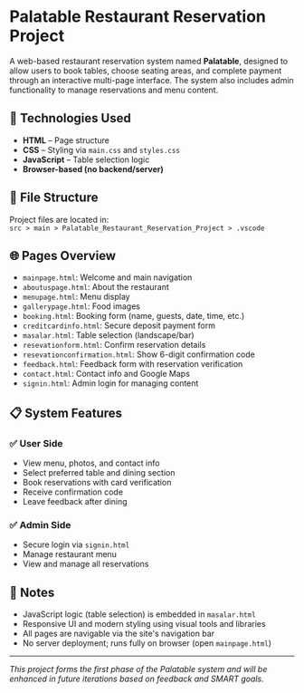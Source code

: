 # Palatable Restaurant Reservation Project

A web-based restaurant reservation system named **Palatable**, designed to allow users to book tables, choose seating areas, and complete payment through an interactive multi-page interface. The system also includes admin functionality to manage reservations and menu content.

## 🔧 Technologies Used
- **HTML** – Page structure
- **CSS** – Styling via `main.css` and `styles.css`
- **JavaScript** – Table selection logic
- **Browser-based (no backend/server)**

## 📁 File Structure
Project files are located in:  
`src > main > Palatable_Restaurant_Reservation_Project > .vscode`

## 🌐 Pages Overview

- `mainpage.html`: Welcome and main navigation
- `aboutuspage.html`: About the restaurant
- `menupage.html`: Menu display
- `gallerypage.html`: Food images
- `booking.html`: Booking form (name, guests, date, time, etc.)
- `creditcardinfo.html`: Secure deposit payment form
- `masalar.html`: Table selection (landscape/bar)
- `resevationform.html`: Confirm reservation details
- `resevationconfirmation.html`: Show 6-digit confirmation code
- `feedback.html`: Feedback form with reservation verification
- `contact.html`: Contact info and Google Maps
- `signin.html`: Admin login for managing content

## 📋 System Features

### ✅ User Side
- View menu, photos, and contact info
- Select preferred table and dining section
- Book reservations with card verification
- Receive confirmation code
- Leave feedback after dining

### ✅ Admin Side
- Secure login via `signin.html`
- Manage restaurant menu
- View and manage all reservations

## 🧠 Notes

- JavaScript logic (table selection) is embedded in `masalar.html`
- Responsive UI and modern styling using visual tools and libraries 
- All pages are navigable via the site's navigation bar
- No server deployment; runs fully on browser (open `mainpage.html`)

---

*This project forms the first phase of the Palatable system and will be enhanced in future iterations based on feedback and SMART goals.*
